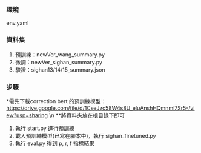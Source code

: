 ### 環境
env.yaml

### 資料集
1. 預訓練：newVer_wang_summary.py
2. 微調：newVer_sighan_summary.py
3. 驗證：sighan13/14/15_summary.json

### 步驟
*需先下載correction bert 的預訓練模型：https://drive.google.com/file/d/1CseJzc58W4s8U_eIuAnshHQmnmi7Sr5-/view?usp=sharing \n
**將資料夾放在根目錄下即可

1. 執行 start.py 進行預訓練
2. 載入預訓練模型(已寫在腳本中)，執行 sighan_finetuned.py
3. 執行 eval.py 得到 p, r, f 指標結果
